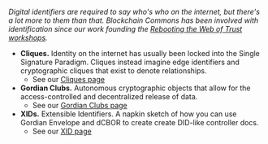 _Digital identifiers are required to say who's who on the internet, but there's a lot more to them than that. Blockchain Commons has been involved with identification since our work founding the [Rebooting the Web of Trust workshops](https://www.weboftrust.info/)._

* **Cliques.** Identity on the internet has usually been locked into the Single Signature Paradigm. Cliques instead imagine edge identifiers and cryptographic cliques that exist to denote relationships.
   * See our [Cliques page](/cliques/)
* **Gordian Clubs.** Autonomous cryptographic objects that allow for the access-controlled and decentralized release of data.
   * See our [Gordian Clubs page](/clubs/)
* **XIDs.** Extensible Identifiers. A napkin sketch of how you can use Gordian Envelope and dCBOR to create create DID-like controller docs.
   * See our [XID page](/xid/)

